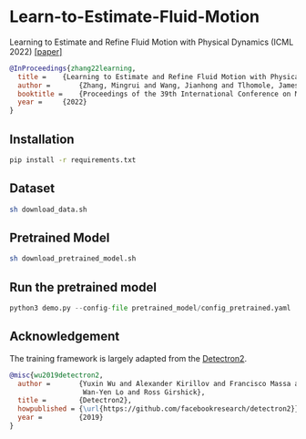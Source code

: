 # Learn-to-Estimate-Fluid-Motion
Learning to Estimate and Refine Fluid Motion with Physical Dynamics (ICML 2022)
[[paper]](https://arxiv.org/pdf/2206.10480.pdf)

```BibTeX
@InProceedings{zhang22learning,
  title = 	 {Learning to Estimate and Refine Fluid Motion with Physical Dynamics},
  author =       {Zhang, Mingrui and Wang, Jianhong and Tlhomole, James B and Piggott, Matthew},
  booktitle = 	 {Proceedings of the 39th International Conference on Machine Learning},
  year = 	 {2022}
}
```


## Installation

```bash
pip install -r requirements.txt
```

## Dataset

```bash
sh download_data.sh
```

## Pretrained Model

```bash
sh download_pretrained_model.sh
```

## Run the pretrained model

```py
python3 demo.py --config-file pretrained_model/config_pretrained.yaml
```

## Acknowledgement

The training framework is largely adapted from the [Detectron2](https://github.com/facebookresearch/detectron2).

```BibTeX
@misc{wu2019detectron2,
  author =       {Yuxin Wu and Alexander Kirillov and Francisco Massa and
                  Wan-Yen Lo and Ross Girshick},
  title =        {Detectron2},
  howpublished = {\url{https://github.com/facebookresearch/detectron2}},
  year =         {2019}
}
```